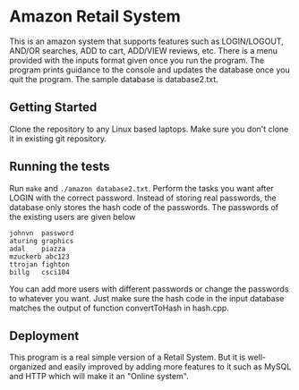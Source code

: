 # Amazon Retail System

This is an amazon system that supports features such as LOGIN/LOGOUT, AND/OR searches, ADD to cart, ADD/VIEW reviews, etc.
There is a menu provided with the inputs format given once you run the program. The program prints guidance to the console and updates the database once you quit the program. The sample database is database2.txt.

## Getting Started

Clone the repository to any Linux based laptops. Make sure you don't clone it in existing git repository.

## Running the tests

Run ```make``` and ```./amazon database2.txt```. Perform the tasks you want after LOGIN with the correct password. Instead of storing real passwords, the database only stores the hash code of the passwords.
The passwords of the existing users are given below
```
johnvn	password
aturing	graphics
adal	piazza
mzuckerb abc123	
ttrojan	fighton
billg	csci104
```
You can add more users with different passwords or change the passwords to whatever you want. Just make sure the hash code in the input database matches the output of function convertToHash in hash.cpp.

## Deployment

This program is a real simple version of a Retail System. But it is well-organized and easily improved by adding more features to it such as MySQL and HTTP which will make it an "Online system". 

